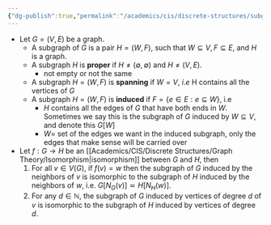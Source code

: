 ```yaml
---
{"dg-publish":true,"permalink":"/academics/cis/discrete-structures/subgraphs/","created":"2024-03-28T16:31:01.812-04:00","updated":"2025-07-08T10:47:55.471-04:00"}
---
```


- Let $G= ( V, E)$ be a graph.
	- A subgraph of $G$ is a pair $H=(W,F)$, such that $W\subseteq V, F\subseteq E,$ and $H$ is a graph.
	- A subgraph $H$ is **proper** if $H\neq(\emptyset,\emptyset)$ and $H\neq(V,E).$
		- not empty or not the same
	- A subgraph $H=(W,F)$ is **spanning** if $W= V$, $i.e$ H contains all the vertices of $G$
	- A subgraph $H=(W,F)$ is **induced** if $F=\{e\in E:e\subseteq W\}$, i.e
		- $H$ contains all the edges of $G$ that have both ends in $W$. Sometimes we say this is the subgraph of $G$ induced by $W\subseteq V,$ and denote this $G[ W]$
		- $W=$ set of the edges we want in the induced subgraph, only the edges that make sense will be carried over
- Let $f: G\to H$ be an [[Academics/CIS/Discrete Structures/Graph Theory/Isomorphism\|isomorphism]] between $G$ and $H,$ then
	1. For all $v\in V( G) ,$ if $f( v) = w$ then the subgraph of $G$ induced by the neighbors of $v$ is isomorphic to the subgraph of $H$ induced by the neighbors of $w,$ i.e.  $G[N_{G}(v)]\simeq H[N_{H}(w)].$
	2. For any $d\in\mathbb{N}$, the subgraph of $G$ induced by vertices of degree $d$ of $v$ is isomorphic to the subgraph of $H$ induced by vertices of degree $d.$
